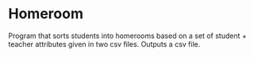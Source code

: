 # Homeroom

Program that sorts students into homerooms based on a set of student + teacher attributes given in two csv files. Outputs a csv file.
